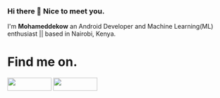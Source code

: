 
### Hi there 👋 Nice to meet you.


I'm **Mohameddekow** an Android Developer and Machine Learning(ML) enthusiast || based in Nairobi, Kenya.

# Find me on.
[<img src="https://user-images.githubusercontent.com/61431856/117949030-6205c900-b31a-11eb-82c1-9466a0d34c38.png" height = "30px" width ="100px"/>](https://twitter.com/MohamedDegow)
[<img src="https://user-images.githubusercontent.com/61431856/117951005-692dd680-b31c-11eb-864d-0b549cee74a7.jpeg" height = "30px" width ="100px"/>](https://www.linkedin.com/in/mohamed-dekow-5baaa11a2)
